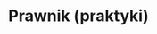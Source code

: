 ---
templateKey: career-offer
title: Prawnik (praktyki)
responsibilities: ['Śledzenie zmian w prawie nieruchomościowym', 'Sprawdzanie poprawności operatów szacunkowych', 'Rozmowy z kancelariami komorniczymi']
requirements: ['Wiedza z zakresu prawa nieruchomościowego', 'Umiejętność pracy zdalnej', 'Odpowiedzialność, samodzielność']
typeOfContract: ['umowa o pracę', 'umowa o zlecenie', 'kontrakt firma-firma', 'praktyki']
vacancy: ['pełny etat', '1/2 etatu', '1/4 etatu']
---